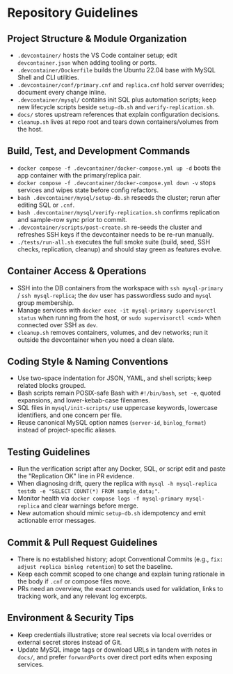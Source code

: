 # Repository Guidelines

## Project Structure & Module Organization
- `.devcontainer/` hosts the VS Code container setup; edit `devcontainer.json` when adding tooling or ports.
- `.devcontainer/Dockerfile` builds the Ubuntu 22.04 base with MySQL Shell and CLI utilities.
- `.devcontainer/conf/primary.cnf` and `replica.cnf` hold server overrides; document every change inline.
- `.devcontainer/mysql/` contains init SQL plus automation scripts; keep new lifecycle scripts beside `setup-db.sh` and `verify-replication.sh`.
- `docs/` stores upstream references that explain configuration decisions.
- `cleanup.sh` lives at repo root and tears down containers/volumes from the host.

## Build, Test, and Development Commands
- `docker compose -f .devcontainer/docker-compose.yml up -d` boots the app container with the primary/replica pair.
- `docker compose -f .devcontainer/docker-compose.yml down -v` stops services and wipes state before config refactors.
- `bash .devcontainer/mysql/setup-db.sh` reseeds the cluster; rerun after editing SQL or `.cnf`.
- `bash .devcontainer/mysql/verify-replication.sh` confirms replication and sample-row sync prior to commit.
- `.devcontainer/scripts/post-create.sh` re-seeds the cluster and refreshes SSH keys if the devcontainer needs to be re-run manually.
- `./tests/run-all.sh` executes the full smoke suite (build, seed, SSH checks, replication, cleanup) and should stay green as features evolve.

## Container Access & Operations
- SSH into the DB containers from the workspace with `ssh mysql-primary` / `ssh mysql-replica`; the `dev` user has passwordless sudo and `mysql` group membership.
- Manage services with `docker exec -it mysql-primary supervisorctl status` when running from the host, or `sudo supervisorctl <cmd>` when connected over SSH as `dev`.
- `cleanup.sh` removes containers, volumes, and dev networks; run it outside the devcontainer when you need a clean slate.

## Coding Style & Naming Conventions
- Use two-space indentation for JSON, YAML, and shell scripts; keep related blocks grouped.
- Bash scripts remain POSIX-safe Bash with `#!/bin/bash`, `set -e`, quoted expansions, and lower-kebab-case filenames.
- SQL files in `mysql/init-scripts/` use uppercase keywords, lowercase identifiers, and one concern per file.
- Reuse canonical MySQL option names (`server-id`, `binlog_format`) instead of project-specific aliases.

## Testing Guidelines
- Run the verification script after any Docker, SQL, or script edit and paste the "Replication OK" line in PR evidence.
- When diagnosing drift, query the replica with `mysql -h mysql-replica testdb -e "SELECT COUNT(*) FROM sample_data;"`.
- Monitor health via `docker compose logs -f mysql-primary mysql-replica` and clear warnings before merge.
- New automation should mimic `setup-db.sh` idempotency and emit actionable error messages.

## Commit & Pull Request Guidelines
- There is no established history; adopt Conventional Commits (e.g., `fix: adjust replica binlog retention`) to set the baseline.
- Keep each commit scoped to one change and explain tuning rationale in the body if `.cnf` or compose files move.
- PRs need an overview, the exact commands used for validation, links to tracking work, and any relevant log excerpts.

## Environment & Security Tips
- Keep credentials illustrative; store real secrets via local overrides or external secret stores instead of Git.
- Update MySQL image tags or download URLs in tandem with notes in `docs/`, and prefer `forwardPorts` over direct port edits when exposing services.
